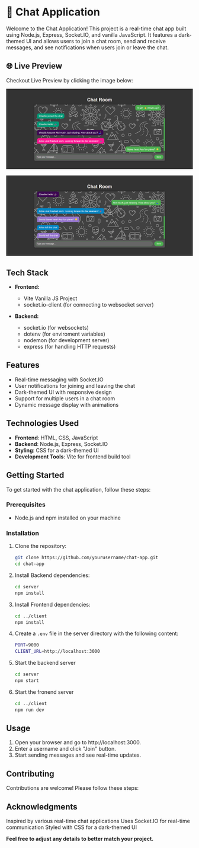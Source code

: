 # 💬 Chat Application

Welcome to the Chat Application! This project is a real-time chat app built using Node.js, Express, Socket.IO, and vanilla JavaScript. It features a dark-themed UI and allows users to join a chat room, send and receive messages, and see notifications when users join or leave the chat.

## 🌐 Live Preview

Checkout Live Preview by clicking the image below:

[![LivePreview](./client/public/ss1.png)](https://chat-app-fawn-psi-47.vercel.app/)

[![LivePreview](./client/public/ss2.png)](https://chat-app-fawn-psi-47.vercel.app/)


## Tech Stack

- **Frontend:**
  - Vite Vanilla JS Project
  - socket.io-client (for connecting to websocket server)

- **Backend:**
  - socket.io (for websockets)
  - dotenv (for enviroment variables)
  - nodemon (for development server)
  - express (for handling HTTP requests)

## Features

- Real-time messaging with Socket.IO
- User notifications for joining and leaving the chat
- Dark-themed UI with responsive design
- Support for multiple users in a chat room
- Dynamic message display with animations

## Technologies Used

- **Frontend**: HTML, CSS, JavaScript
- **Backend**: Node.js, Express, Socket.IO
- **Styling**: CSS for a dark-themed UI
- **Development Tools**: Vite for frontend build tool

## Getting Started

To get started with the chat application, follow these steps:

### Prerequisites

- Node.js and npm installed on your machine

### Installation

1. Clone the repository:

   ```bash
   git clone https://github.com/yourusername/chat-app.git
   cd chat-app

2. Install Backend dependencies:

   ```bash
   cd server
   npm install

3. Install Frontend dependencies:
   ```bash
   cd ../client
   npm install

4. Create a `.env` file in the server directory with the following content:
   ```bash
   PORT=9000
   CLIENT_URL=http://localhost:3000

5. Start the backend server
   ```bash
   cd server
   npm start 

6. Start the fronend server
   ```bash
   cd ../client
   npm run dev

## Usage

1. Open your browser and go to http://localhost:3000.
2. Enter a username and click "Join" button.
3. Start sending messages and see real-time updates.


## Contributing

Contributions are welcome! Please follow these steps:


## Acknowledgments
Inspired by various real-time chat applications
Uses Socket.IO for real-time communication
Styled with CSS for a dark-themed UI

**Feel free to adjust any details to better match your project.**
